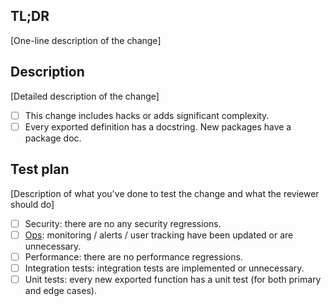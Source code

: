 TL;DR
-----

[One-line description of the change]

Description
----------

[Detailed description of the change]

- [ ] This change includes hacks or adds significant complexity.
- [ ] Every exported definition has a docstring. New packages have a package doc.

Test plan
---------

[Description of what you've done to test the change and what the reviewer should do]

- [ ] Security: there are no any security regressions.
- [ ] [Ops](checklist.md#ops): monitoring / alerts / user tracking have been updated or are unnecessary.
- [ ] Performance: there are no performance regressions.
- [ ] Integration tests: integration tests are implemented or unnecessary.
- [ ] Unit tests: every new exported function has a unit test (for both primary and edge cases).

